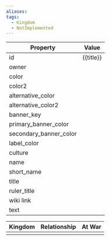 ```yaml
---
aliases: 
tags:
  - Kingdom
  - NotImplemented
---
```


| Property               | Value     |
| ---------------------- | --------- |
| id                     | {{title}} |
| owner                  |           |
| color                  |           |
| color2                 |           |
| alternative_color      |           |
| alternative_color2     |           |
| banner_key             |           |
| primary_banner_color   |           |
| secondary_banner_color |           |
| label_color            |           |
| culture                |           |
| name                   |           |
| short_name             |           |
| title                  |           |
| ruler_title            |           |
| wiki link              |           |
| text                   |           |

| Kingdom | Relationship | At War |
| ------- | -----------: | ------ |
|         |              |        |
